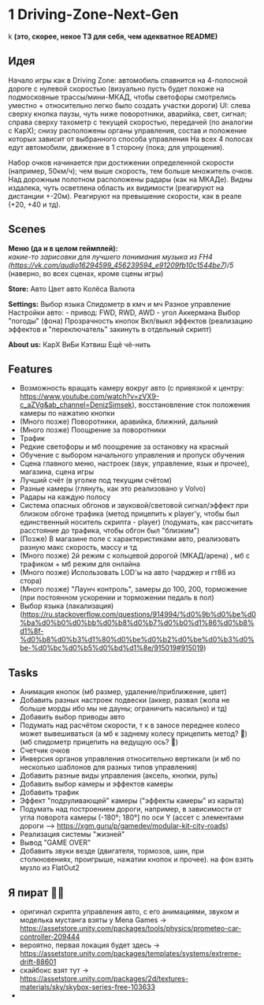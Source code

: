 # 1 Driving-Zone-Next-Gen


k
**(это, скорее, некое ТЗ для себя, чем адекватное README)**

## Идея
Начало игры как в Driving Zone: автомобиль спавнится на 4-полосной дороге с нулевой скоростью (визуально пусть будет похоже на подмосковные трассы/мини-МКАД, чтобы светофоры смотрелись уместно + относительно легко было создать участки дороги) 
UI:  слева сверху кнопка паузы, чуть ниже поворотники, аварийка, свет, сигнал;
       справа сверху тахометр с текущей скоростью, передачей (по аналогии с КарХ);
       снизу расположены органы управления, состав и положение которых зависит от выбранного способа управления
На всех 4 полосах едут автомобили, движение в 1 сторону (пока; для упрощения).

Набор очков начинается при достижении определенной скорости (например, 50км/ч); чем выше скорость, тем больше множитель очков.
Над дорожным полотном расположены радары (как на МКАДе). Видны издалека, чуть осветлена область их видимости (реагируют на 
дистанции +-20м). Реагируют на превышение скорости, как в реале (+20, +40 и тд). 

## Scenes
**Меню (да и в целом геймплей):**  
*какие-то зарисовки для лучшего понимания*
*музыка из FH4 (https://vk.com/audio16294599_456239594_e91209fb10c1544be7)/5* (наверно, во всех сценах, кроме сцены игры)

**Store:**
Авто
Цвет авто
Колёса
Валюта

**Settings:**
Выбор языка
Спидометр в кмч и мч
Разное управление
Настройки авто:
    - привод: FWD, RWD, AWD
    - угол Аккермана
Выбор "погоды" (фона)
Прозрачность кнопок
Вкл/выкл эффектов (реализацию эффектов и "переключатель" закинуть в отдельный скрипт) 

**About us:**
КарХ
ВиБи
Кэтвиш
Ещё чё-нить


## Features
- Возможность вращать камеру вокруг авто (с привязкой к центру: https://www.youtube.com/watch?v=zVX9-c_aZVg&ab_channel=DenizSimsek), восстановление сток положения камеры по нажатию кнопки
- (Много позже) Поворотники, аравийка, ближний, дальний
- (Много позже) Поощрение за поворотники 
- Трафик
- Редкие светофоры и мб поощрение за остановку на красный
- Обучение с выбором начального управления и пропуск обучения
- Сцена главного меню, настроек (звук, управление, язык и прочее), магазина, сцена игры
- Лучший счёт (в уголке под текущим счётом) 
- Разные камеры (глянуть, как это реализовано у Volvo) 
- Радары на каждую полосу
- Система опасных обгонов и звуковой/световой сигнал/эффект при близком обгоне трафика (метод прицепить к player'у, чтобы был единственный носитель скрипта - player) (подумать, как рассчитать расстояние до трафика, чтобы обгон был "близким") 
- (Позже) В магазине поле с характеристиками авто, реализовать разную макс скорость, массу и тд
- (Много позже) 2й режим с кольцевой дорогой (МКАД/арена) , мб с трафиком + мб режим для онлайна
- (Много позже) Использовать LOD'ы на авто (чарджер и гт86 из стора)
- (Много позже) "Лаунч контроль", замеры до 100, 200, торможение (при постоянном ускорении и торможении педаль в пол)
- Выбор языка (лакализация) (https://ru.stackoverflow.com/questions/914994/%d0%9b%d0%be%d0%ba%d0%b0%d0%bb%d0%b8%d0%b7%d0%b0%d1%86%d0%b8%d1%8f-%d0%b8%d0%b3%d1%80%d0%be%d0%b2%d0%be%d0%b3%d0%be-%d0%bc%d0%b5%d0%bd%d1%8e/915019#915019)

## Tasks
- Анимация кнопок (мб размер, удаление/приближение, цвет)
- Добавить разных настроек подвески (аккер, развал (жопа не больше морды ибо мы не дауны; ограничить насильно) и тд) 
- Добавить выбор приводы авто
- Подумать над расчётом скорости, т к в заносе переднее колесо может вывешиваться (а мб к заднему колесу прицепить метод? 🤔) (мб спидометр прицепить на ведущую ось? 🤔) 
- Счетчик очков
- Инверсия органов управления относительно вертикали (и мб по несколько шаблонов для разных типов управления)
- Добавить разные виды управления (аксель, кнопки, руль)
- Добавить выбор камеры и эффектов камеры
- Добавить трафик
- Эффект "подруливающей" камеры ("эффекты камеры" из карыта)
- Подумать над построением дороги, например, в зависимости от угла поворота камеры (-180°; 180°] по оси Y (ассет с элементами дороги —> https://xgm.guru/p/gamedev/modular-kit-city-roads)
- Реализация системы "жизней"
- Вывод "GAME OVER"
- Добавить звуки везде (двигателя, тормозов, шин, при столкновениях, проигрыше, нажатии кнопок и прочее). на фон взять музло из FlatOut2


## Я пират 🏴‍☠️
- оригинал скрипта управления авто, с его анимациями, звуком и моделька мустанга взяты у Mena Games -> https://assetstore.unity.com/packages/tools/physics/prometeo-car-controller-209444
- вероятно, первая локация будет здесь -> https://assetstore.unity.com/packages/templates/systems/extreme-drift-88601
- скайбокс взят тут -> https://assetstore.unity.com/packages/2d/textures-materials/sky/skybox-series-free-103633
- 
